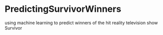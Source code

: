 # PredictingSurvivorWinners
using machine learning to predict winners of the hit reality television show Survivor

